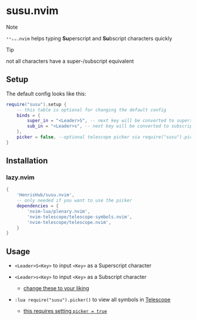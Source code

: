 # susu.nvim

> [!NOTE]
> `ˢᵘₛᵤ.nvim` helps typing **Su**perscript and **Su**bscript characters quickly
 

> [!TIP]
> not all characters have a super-/subscript equivalent

## Setup

The default config looks like this:
```lua
require("susu").setup {
    -- this table is optional for changing the default config
    binds = {
        super_in = "<Leader>S", -- next key will be converted to superscript
        sub_in = "<Leader>s", -- next key will be converted to subscript
    },
    picker = false, --optional telescope picker via require("susu").picker
}
```

## Installation

### lazy.nvim

```lua
{
    'HenrisHub/susu.nvim',
    -- only needed if you want to use the picker
    dependencies = {
        'nvim-lua/plenary.nvim',
        'nvim-telescope/telescope-symbols.nvim',
        'nvim-telescope/telescope.nvim',
    }
}
```

## Usage

- `<Leader>S<Key>` to input `<Key>` as a Superscript character
- `<Leader>s<Key>` to input `<Key>` as a Subscript character
    - [change these to your liking](#Setup)

- `:lua require("susu").picker()` to view all symbols in [Telescope](https://github.com/nvim-telescope/telescope.nvim)
    - [this requires setting `picker = true`](#Setup)

